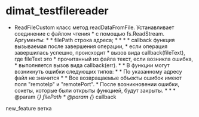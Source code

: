 # dimat_testfilereader
 * ReadFileCustom класс метод readDataFromFile. Устанавливает соединение с файлом чтения   * с помощью fs.ReadStream. Аргументы:  *  *    filePath       строка адреса;  *                     *  *  *    callback       функция вызываемая после завершения операции,  *                   если операция завершилась успешно, происходит   *                   вызов вида callback(fileText), где fileText это  *                   прочитанный из файла текст, если возникла ошибка,  *                   выполняется вызов вида callback(err).  *  * В функции могут возникнуть ошибки следующих типов:  *  *    По указанному адресу файл не значится  *  * Все возвращаемые объекты ошибок имеют поля "remoteIp" и "remotePort".  * После возникновении ошибки, сокеты, которые были открыты функцией, будут закрыты.  *  *   * @param {*} filePath   * @param {*} callback 


new_feature ветка